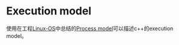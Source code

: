 # Execution model

使用在工程[Linux-OS](https://dengking.github.io/Linux-OS/)中总结的[Process model](https://dengking.github.io/Linux-OS/Kernel/Guide/Linux-OS's-multitasking/Process-model/Process-model/)可以描述c++的execution model。